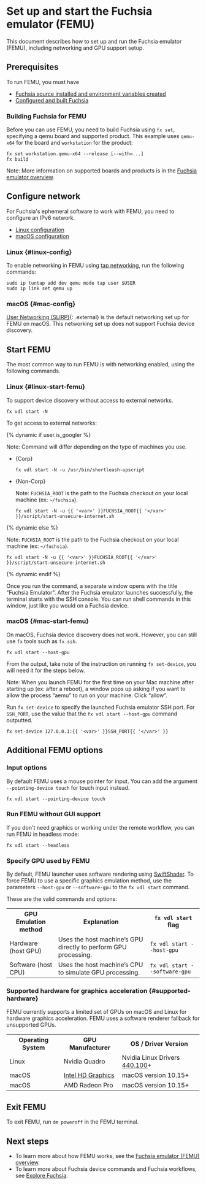 # Set up and start the Fuchsia emulator (FEMU)

This document describes how to set up and run the Fuchsia emulator (FEMU), including networking
and GPU support setup.

## Prerequisites

To run FEMU, you must have

 * [Fuchsia source installed and environment variables created](/docs/get-started/get_fuchsia_source.md)
 * [Configured and built Fuchsia](/docs/get-started/build_fuchsia.md)

### Building Fuchsia for FEMU

Before you can use FEMU, you need to build Fuchsia using `fx set`, 
specifying a qemu board and supported product. This example uses
`qemu-x64` for the board and `workstation` for the product:

<pre class="prettyprint">
<code class="devsite-terminal">fx set workstation.qemu-x64 --release [--with=...]</code>
<code class="devsite-terminal">fx build</code>
</pre>

Note: More information on supported boards and products is in the
[Fuchsia emulator overview](/docs/concepts/emulator/index.md).

## Configure network

For Fuchsia's ephemeral software to work with FEMU, you need to configure
an IPv6 network.

  * [Linux configuration](#linux-config)
  * [macOS configuration](#mac-config)

### Linux {#linux-config}

To enable networking in FEMU using [tap networking](https://wiki.qemu.org/Documentation/Networking#Tap), run the following commands:

<pre class="prettyprint">
<code class="devsite-terminal">sudo ip tuntap add dev qemu mode tap user $USER</code>
<code class="devsite-terminal">sudo ip link set qemu up</code>
</pre>


### macOS {#mac-config}

[User Networking (SLIRP)](https://wiki.qemu.org/Documentation/Networking#User_Networking_.28SLIRP.29){: .external} is the default networking set up for FEMU on macOS. This networking set up does not support Fuchsia device discovery.

## Start FEMU

The most common way to run FEMU is with networking enabled, using the following commands.

### Linux {#linux-start-femu}

To support device discovery without access to external networks.

```posix-terminal
fx vdl start -N
```

To get access to external networks:

{% dynamic if user.is_googler %}

Note: Command will differ depending on the type of machines you use.

* {Corp}

  ```posix-terminal
  fx vdl start -N -u /usr/bin/shortleash-upscript
  ```

* {Non-Corp}

  Note: `FUCHSIA_ROOT` is the path to the Fuchsia checkout on your local machine (ex: `~/fuchsia`).

  ```posix-terminal
  fx vdl start -N -u {{ '<var>' }}FUCHSIA_ROOT{{ '</var>' }}/script/start-unsecure-internet.sh
  ``` 

{% dynamic else %}

Note: `FUCHSIA_ROOT` is the path to the Fuchsia checkout on your local machine (ex: `~/fuchsia`).

```posix-terminal
fx vdl start -N -u {{ '<var>' }}FUCHSIA_ROOT{{ '</var>' }}/script/start-unsecure-internet.sh
```
{% dynamic endif %}


Once you run the command, a separate window opens with the title "Fuchsia Emulator". After
the Fuchsia emulator launches successfully, the terminal starts with the SSH console. You 
can run shell commands in this window, just like you would on a Fuchsia device.

### macOS {#mac-start-femu}

On macOS, Fuchsia device discovery does not work. However, you can still use `fx` tools such as `fx ssh`.


```posix-terminal
fx vdl start --host-gpu
```

From the output, take note of the instruction on running `fx set-device`, you will need it for the steps below.

Note: When you launch FEMU for the first time on your Mac machine after starting up (ex: after a reboot),
a window pops up asking if you want to allow the process “aemu” to run on your machine.
Click “allow”.

Run `fx set-device` to specify the launched Fuchsia emulator SSH port. For `SSH_PORT`, use the value that the `fx vdl start --host-gpu` command outputted.


```posix-terminal
fx set-device 127.0.0.1:{{ '<var>' }}SSH_PORT{{ '</var>' }}
```

## Additional FEMU options

### Input options

By default FEMU uses a mouse pointer for input. You can add the argument `--pointing-device touch`
for touch input instead.

```posix-terminal
fx vdl start --pointing-device touch
```

### Run FEMU without GUI support

If you don't need graphics or working under the remote workflow, you can run FEMU in headless mode:

```posix-terminal
fx vdl start --headless
```

### Specify GPU used by FEMU

By default, FEMU launcher uses software rendering using [SwiftShader](https://swiftshader.googlesource.com/SwiftShader/). 
To force FEMU to use a specific graphics emulation method, use the parameters `--host-gpu` or `--software-gpu` to the `fx vdl start` command.

These are the valid commands and options:

<table><tbody>
  <tr>
   <th>GPU Emulation method</th>
   <th>Explanation</th>
   <th><code>fx vdl start</code> flag</th>
  </tr>
  <tr>
   <td>Hardware (host GPU)</td>
   <td>Uses the host machine’s GPU directly to perform GPU processing.</td>
   <td><code>fx vdl start --host-gpu</code></td>
  </tr>
  <tr>
   <td>Software (host CPU)</td>
   <td>Uses the host machine’s CPU to simulate GPU processing.</td>
   <td><code>fx vdl start --software-gpu</code></td>
  </tr>
</tbody></table>

### Supported hardware for graphics acceleration {#supported-hardware}

FEMU currently supports a limited set of GPUs on macOS and Linux for
hardware graphics acceleration. FEMU uses a software renderer fallback for unsupported GPUs.

<table>
  <tbody>
    <tr>
      <th>Operating System</th>
      <th>GPU Manufacturer</th>
      <th>OS / Driver Version</th>
    </tr>
    <tr>
      <td>Linux</td>
      <td>Nvidia Quadro</td>
      <td>Nvidia Linux Drivers <a href="https://www.nvidia.com/download/driverResults.aspx/160175/en-us">440.100</a>+</td>
    </tr>
    <tr>
      <td>macOS</td>
      <td><a href="https://support.apple.com/en-us/HT204349#intelhd">Intel HD Graphics</a></td>
      <td>macOS version 10.15+</td>
    </tr>
    <tr>
      <td>macOS</td>
      <td>AMD Radeon Pro</td>
      <td>macOS version 10.15+</td>
    </tr>
  </tbody>
</table>

## Exit FEMU

To exit FEMU, run `dm poweroff` in the FEMU terminal.

## Next steps

 *  To learn more about how FEMU works, see the
    [Fuchsia emulator (FEMU) overview](/docs/concepts/emulator/index.md).
 *  To learn more about Fuchsia device commands and Fuchsia workflows, see
    [Explore Fuchsia](/docs/get-started/explore_fuchsia.md).

